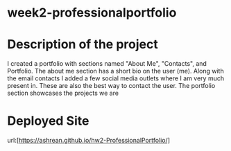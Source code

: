 # week2-professionalportfolio

<!-- Criteria
1. Need name, photo and contact info
2. Links to sections about them
3. When clicked on link it scrolls to correspoinding sections
4. When clicked on the link to the section about their work it scrolls to the titled images of the developer applications.
5. When presented to the developers first application the image should be larger in size than the others
6. When clicked on the images of the application then they are taken to that deployed application
7. When resized the page or views on various screens and devices then they are presented with a layout that adapts to their device.  -->

# Description of the project

I created a portfolio with sections named "About Me", "Contacts", and Portfolio. The about me section has a short bio on the user (me). Along with the email contacts I added a few social media outlets where I am very much present in. These are also the best way to contact the user. The portfolio section showcases the projects we are

# Deployed Site

url:[https://ashrean.github.io/hw2-ProfessionalPortfolio/]

#
